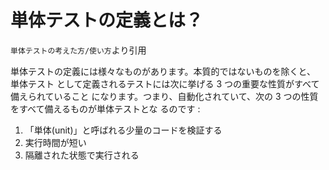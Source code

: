 # 単体テストの定義とは？
`単体テストの考えた方/使い方`より引用

単体テストの定義には様々なものがあります。本質的ではないものを除くと、
単体テスト として定義されるテストには次に挙げる 3 つの重要な性質がすべて備えられていること
になります。つまり、自動化されていて、次の 3 つの性質をすべて備えるものが単体テストとな るのです :

1. 「単体(unit)」と呼ばれる少量のコードを検証する 
2. 実行時間が短い
3. 隔離された状態で実行される